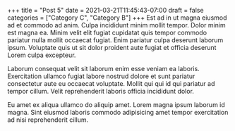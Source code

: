 +++
title = "Post 5"
date = 2021-03-21T11:45:43-07:00
draft = false
categories = ["Category C", "Category B"]
+++
Est ad in ut magna eiusmod ad et commodo ad anim. Culpa incididunt minim mollit tempor. Dolor minim est magna ea. Minim velit elit fugiat cupidatat quis tempor commodo pariatur nulla mollit occaecat fugiat. Enim pariatur culpa deserunt laborum ipsum. Voluptate quis ut sit dolor proident aute fugiat et officia deserunt Lorem culpa excepteur.

Laborum consequat velit sit laborum enim esse veniam ea laboris. Exercitation ullamco fugiat labore nostrud dolore et sunt pariatur consectetur aute eu occaecat voluptate. Mollit qui qui id qui pariatur ad tempor cillum. Velit reprehenderit laboris officia incididunt dolor.

Eu amet ex aliqua ullamco do aliquip amet. Lorem magna ipsum laborum id magna. Sint eiusmod laboris commodo adipisicing amet tempor exercitation ad nisi reprehenderit cillum.
